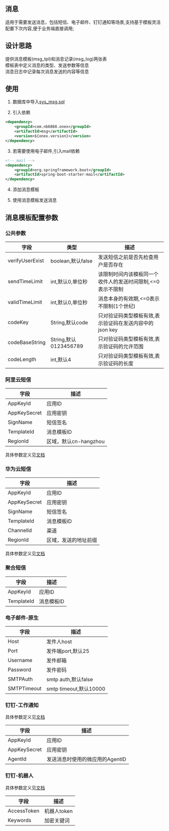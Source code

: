 ## 消息
适用于需要发送消息，包括短信、电子邮件、钉钉通知等场景,支持基于模板灵活配置下次内容,便于业务端直接调用;

## 设计思路
提供消息模板(msg_tpl)和消息记录(msg_log)两张表    
模板表中定义消息的类型、发送参数等信息    
消息日志中记录每次消息发送的内容等信息

## 使用
1. 数据库中导入[sys_msg.sql](https://onex.nb6868.com/sql/sys_msg.sql)

2. 引入依赖
```xml
<dependency>
    <groupId>com.nb6868.onex</groupId>
    <artifactId>msg</artifactId>
    <version>${onex.version}</version>
</dependency>
```

3. 若需要使用电子邮件,引入mail依赖
```xml
<!-- mail -->
<dependency>
    <groupId>org.springframework.boot</groupId>
    <artifactId>spring-boot-starter-mail</artifactId>
</dependency>
```
4. 添加消息模板

5. 使用消息模板发送消息

## 消息模板配置参数
### 公共参数
| 字段 | 类型             | 描述                               |
| ---- |----------------|----------------------------------|
|verifyUserExist| boolean,默认false | 发送短信之前是否先检查用户是否存在                |
|sendTimeLimit| int,默认0,单位秒    | 该限制时间内该模板同一个收件人的发送时间限制,<=0表示不限制  |
|validTimeLimit| int,默认0,单位秒    | 消息本身的有效期,<=0表示不限制(1个世纪)         |
|codeKey| String,默认code  | 只对验证码类型模板有效,表示验证码在发送内容中的json key |
|codeBaseString| String,默认0123456789 | 只对验证码类型模板有效,表示验证码的允许范围           |
|codeLength| int,默认4        | 只对验证码类型模板有效,表示验证码的长度             |

### 阿里云短信
| 字段 | 描述   |
| ---- |------|
| AppKeyId | 应用ID |
| AppKeySecret | 应用密钥 |
| SignName | 短信签名 |
| TemplateId | 消息模板ID   |
| RegionId | 区域，默认cn-hangzhou   |

具体参数定义见[文档](https://help.aliyun.com/zh/sms/getting-started/use-sms-api-or-sdks)

### 华为云短信
| 字段 | 描述         |
| ---- |------------|
| AppKeyId | 应用ID       |
| AppKeySecret | 应用密钥       |
| SignName | 短信签名       |
| TemplateId | 消息模板ID     |
| ChannelId | 渠道         |
| RegionId | 区域，发送的地址前缀 |

具体参数定义见[文档](https://support.huaweicloud.com/api-msgsms/sms_05_0001.html)

### 聚合短信
| 字段 | 描述         |
| ---- |------------|
| AppKeyId | 应用ID       |
| TemplateId | 消息模板ID     |

### 电子邮件-原生
| 字段          | 描述                   |
|-------------|----------------------|
| Host        | 发件人host              |
| Port        | 发件端port,默认25         |
| Username    | 发件邮箱                 |
| Password    | 发件密码                 |
| SMTPAuth    | smtp auth,默认false    |
| SMTPTimeout | smtp timeout,默认10000 |

### 钉钉-工作通知
具体参数定义见[文档](https://open.dingtalk.com/document/orgapp-server/asynchronous-sending-of-enterprise-session-messages)

| 字段 | 描述           |
| ---- |--------------|
| AppKeyId | 应用ID      |
| AppKeySecret | 应用密钥 |
| AgentId | 发送消息时使用的微应用的AgentID |

### 钉钉-机器人
具体参数定义见[文档](https://developers.dingtalk.com/document/robots/custom-robot-access)

| 字段          | 描述           |
|-------------|--------------|
| AccessToken | 机器人token      |
| Keywords    | 加密关键词 |

